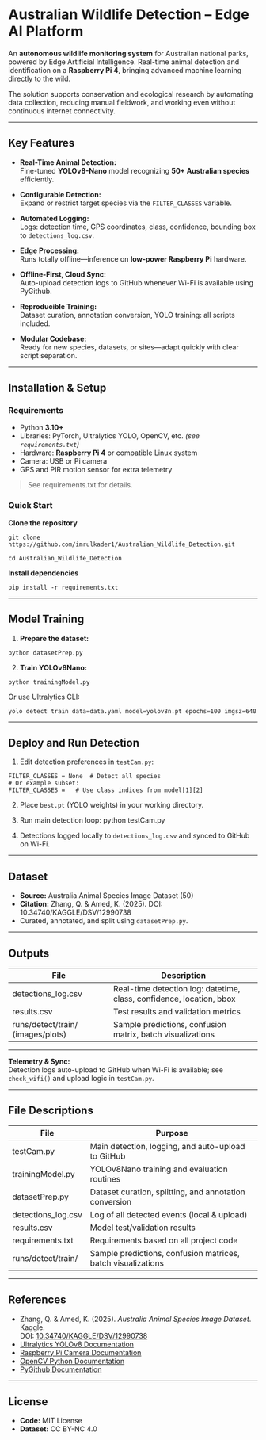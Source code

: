 # Australian Wildlife Detection – Edge AI Platform

An **autonomous wildlife monitoring system** for Australian national parks, powered by Edge Artificial Intelligence. Real-time animal detection and identification on a **Raspberry Pi 4**, bringing advanced machine learning directly to the wild.

The solution supports conservation and ecological research by automating data collection, reducing manual fieldwork, and working even without continuous internet connectivity.

---

## Key Features

- **Real-Time Animal Detection:**  
  Fine-tuned **YOLOv8-Nano** model recognizing **50+ Australian species** efficiently.

- **Configurable Detection:**  
  Expand or restrict target species via the `FILTER_CLASSES` variable.

- **Automated Logging:**  
  Logs: detection time, GPS coordinates, class, confidence, bounding box to `detections_log.csv`.

- **Edge Processing:**  
  Runs totally offline—inference on **low-power Raspberry Pi** hardware.

- **Offline-First, Cloud Sync:**  
  Auto-upload detection logs to GitHub whenever Wi-Fi is available using PyGithub.

- **Reproducible Training:**  
  Dataset curation, annotation conversion, YOLO training: all scripts included.

- **Modular Codebase:**  
  Ready for new species, datasets, or sites—adapt quickly with clear script separation.

---

## Installation & Setup

### Requirements

- Python **3.10+**
- Libraries: PyTorch, Ultralytics YOLO, OpenCV, etc. *(see `requirements.txt`)*
- Hardware: **Raspberry Pi 4** or compatible Linux system
- Camera: USB or Pi camera  
- GPS and PIR motion sensor for extra telemetry

> See requirements.txt for details.

### Quick Start

**Clone the repository**
 ```
git clone https://github.com/imrulkader1/Australian_Wildlife_Detection.git

cd Australian_Wildlife_Detection
 ```
**Install dependencies**
 ```
pip install -r requirements.txt
 ```
---

## Model Training

1. **Prepare the dataset:**
 ```
python datasetPrep.py
 ```
2. **Train YOLOv8Nano:**
 ```
python trainingModel.py
 ```
Or use Ultralytics CLI:
 ```
yolo detect train data=data.yaml model=yolov8n.pt epochs=100 imgsz=640
 ```

---

## Deploy and Run Detection

1. Edit detection preferences in `testCam.py`:
 ```
 FILTER_CLASSES = None  # Detect all species
 # Or example subset:
 FILTER_CLASSES =   # Use class indices from model[1][2]
 ```

2. Place `best.pt` (YOLO weights) in your working directory.

3. Run main detection loop:
python testCam.py

4. Detections logged locally to `detections_log.csv` and synced to GitHub on Wi-Fi.

---

## Dataset

- **Source:** Australia Animal Species Image Dataset (50)  
- **Citation:** Zhang, Q. & Amed, K. (2025). DOI: 10.34740/KAGGLE/DSV/12990738  
- Curated, annotated, and split using `datasetPrep.py`.

---

## Outputs

| File                              | Description                                                      |
|------------------------------------|------------------------------------------------------------------|
| detections_log.csv                 | Real-time detection log: datetime, class, confidence, location, bbox |
| results.csv                        | Test results and validation metrics                              |
| runs/detect/train/ (images/plots)  | Sample predictions, confusion matrix, batch visualizations       |

---

**Telemetry & Sync:**  
Detection logs auto-upload to GitHub when Wi-Fi is available; see `check_wifi()` and upload logic in `testCam.py`.

---

## File Descriptions

| File                  | Purpose                                                   |
|-----------------------|-----------------------------------------------------------|
| testCam.py            | Main detection, logging, and auto-upload to GitHub        |
| trainingModel.py      | YOLOv8Nano training and evaluation routines               |
| datasetPrep.py        | Dataset curation, splitting, and annotation conversion    |
| detections_log.csv    | Log of all detected events (local & upload)               |
| results.csv           | Model test/validation results                             |
| requirements.txt      | Requirements based on all project code                    |
| runs/detect/train/    | Sample predictions, confusion matrices, batch visualizations |

---

## References

- Zhang, Q. & Amed, K. (2025). *Australia Animal Species Image Dataset*. Kaggle.  
  DOI: [10.34740/KAGGLE/DSV/12990738](https://doi.org/10.34740/KAGGLE/DSV/12990738)
- [Ultralytics YOLOv8 Documentation](https://docs.ultralytics.com/)
- [Raspberry Pi Camera Documentation](https://www.raspberrypi.com/documentation/accessories/camera.html)
- [OpenCV Python Documentation](https://docs.opencv.org/4.x/index.html)
- [PyGithub Documentation](https://github.com/PyGithub/PyGithub)


---

## License

- **Code:** MIT License  
- **Dataset:** CC BY-NC 4.0
